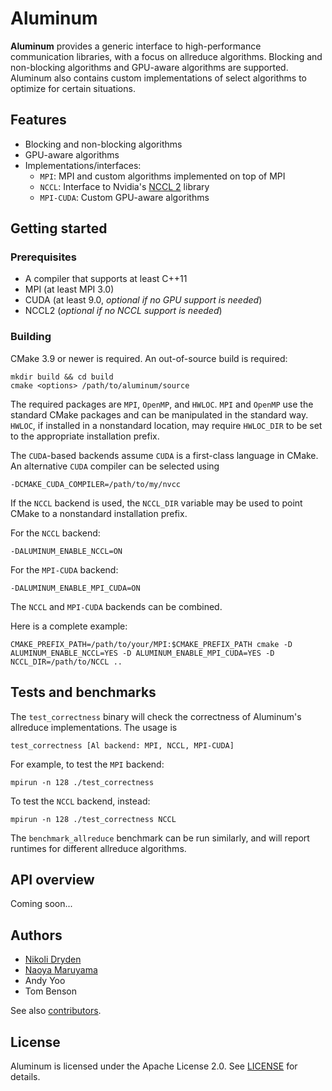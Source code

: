 # Aluminum

**Aluminum** provides a generic interface to high-performance communication libraries, with a focus on allreduce algorithms. Blocking and non-blocking algorithms and GPU-aware algorithms are supported. Aluminum also contains custom implementations of select algorithms to optimize for certain situations.

## Features

* Blocking and non-blocking algorithms
* GPU-aware algorithms
* Implementations/interfaces:
  * `MPI`: MPI and custom algorithms implemented on top of MPI
  * `NCCL`: Interface to Nvidia's [NCCL 2](https://developer.nvidia.com/nccl) library
  * `MPI-CUDA`: Custom GPU-aware algorithms

## Getting started

### Prerequisites
* A compiler that supports at least C++11
* MPI (at least MPI 3.0)
* CUDA (at least 9.0, _optional if no GPU support is needed_)
* NCCL2 (_optional if no NCCL support is needed_)

### Building

CMake 3.9 or newer is required. An out-of-source build is required:
```
mkdir build && cd build
cmake <options> /path/to/aluminum/source
```

The required packages are `MPI`, `OpenMP`, and `HWLOC`. `MPI` and
`OpenMP` use the standard CMake packages and can be manipulated in the
standard way. `HWLOC`, if installed in a nonstandard location, may
require `HWLOC_DIR` to be set to the appropriate installation prefix.

The `CUDA`-based backends assume `CUDA` is a first-class language in
CMake. An alternative `CUDA` compiler can be selected using
```
-DCMAKE_CUDA_COMPILER=/path/to/my/nvcc
```
If the `NCCL` backend is used, the `NCCL_DIR` variable may be
used to point CMake to a nonstandard installation prefix.

For the `NCCL` backend:
```
-DALUMINUM_ENABLE_NCCL=ON
```

For the `MPI-CUDA` backend:
```
-DALUMINUM_ENABLE_MPI_CUDA=ON
```

The `NCCL` and `MPI-CUDA` backends can be combined.

Here is a complete example:
```
CMAKE_PREFIX_PATH=/path/to/your/MPI:$CMAKE_PREFIX_PATH cmake -D ALUMINUM_ENABLE_NCCL=YES -D ALUMINUM_ENABLE_MPI_CUDA=YES -D NCCL_DIR=/path/to/NCCL ..
```

## Tests and benchmarks

The `test_correctness` binary will check the correctness of Aluminum's allreduce implementations. The usage is
```
test_correctness [Al backend: MPI, NCCL, MPI-CUDA]
```

For example, to test the `MPI` backend:
```
mpirun -n 128 ./test_correctness
```

To test the `NCCL` backend, instead:
```
mpirun -n 128 ./test_correctness NCCL
```

The `benchmark_allreduce` benchmark can be run similarly, and will report runtimes for different allreduce algorithms.

## API overview

Coming soon...

## Authors
* [Nikoli Dryden](https://github.com/ndryden)
* [Naoya Maruyama](https://github.com/naoyam)
* Andy Yoo
* Tom Benson

See also [contributors](https://github.com/ndryden/Aluminum/graphs/contributors).

## License

Aluminum is licensed under the Apache License 2.0. See [LICENSE](LICENSE) for details.
